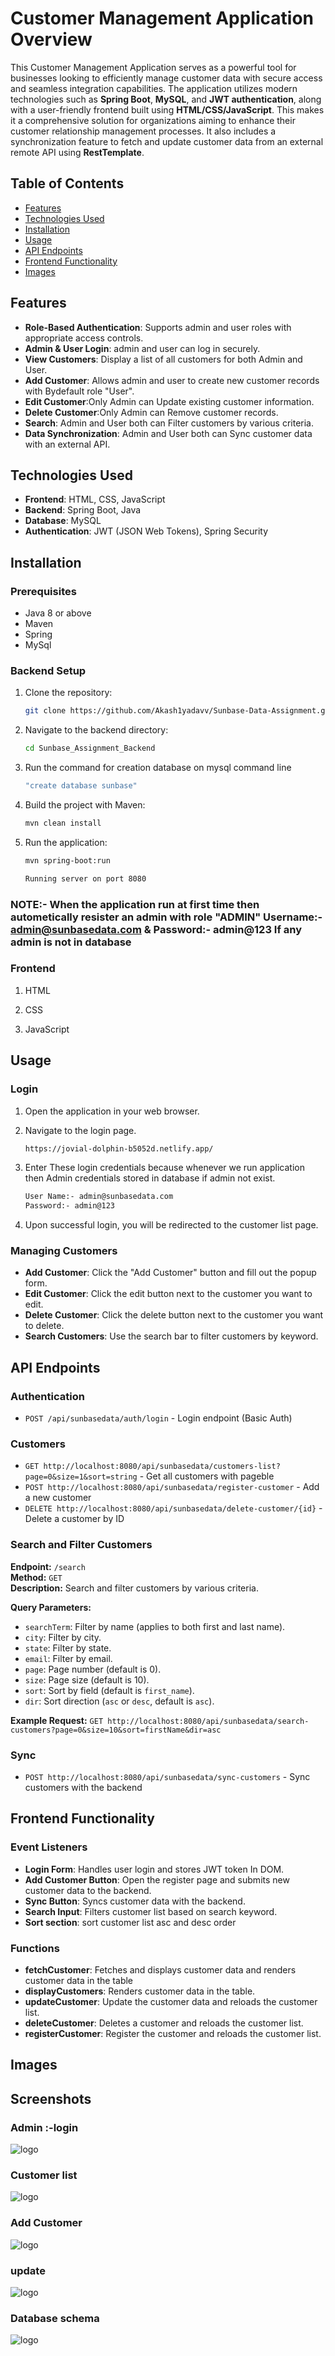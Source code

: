 # Customer Management Application Overview

This Customer Management Application serves as a powerful tool for businesses looking to efficiently manage customer data with secure access and seamless integration capabilities. The application utilizes modern technologies such as **Spring Boot**, **MySQL**, and **JWT authentication**, along with a user-friendly frontend built using **HTML/CSS/JavaScript**. This makes it a comprehensive solution for organizations aiming to enhance their customer relationship management processes. It also includes a synchronization feature to fetch and update customer data from an external remote API using **RestTemplate**.


## Table of Contents

- [Features](#features)
- [Technologies Used](#technologies-used)
- [Installation](#installation)
- [Usage](#usage)
- [API Endpoints](#api-endpoints)
- [Frontend Functionality](#frontend-functionality)
- [Images](#images)

## Features

- **Role-Based Authentication**: Supports admin and user roles with appropriate access controls.
- **Admin & User Login**: admin and user can log in securely.
- **View Customers**: Display a list of all customers for both Admin and User.
- **Add Customer**: Allows admin and user to create new customer records with Bydefault role "User".
- **Edit Customer**:Only Admin can Update existing customer information.
- **Delete Customer**:Only Admin can Remove customer records.
- **Search**: Admin and User both can Filter customers by various criteria.
- **Data Synchronization**: Admin and User both can Sync customer data with an external API.

## Technologies Used

- **Frontend**: HTML, CSS, JavaScript
- **Backend**: Spring Boot, Java
- **Database**: MySQL 
- **Authentication**: JWT (JSON Web Tokens), Spring Security

## Installation

### Prerequisites

- Java 8 or above
- Maven
- Spring
- MySql

### Backend Setup

1. Clone the repository:

    ```sh
    git clone https://github.com/Akash1yadavv/Sunbase-Data-Assignment.git
    ```

2. Navigate to the backend directory:
    ```sh
    cd Sunbase_Assignment_Backend
    ```
3. Run the command for creation database on mysql command line

    ```sh
    "create database sunbase"
    ```

4. Build the project with Maven:

    ```sh
    mvn clean install
    ```

5. Run the application:

    ```sh
    mvn spring-boot:run
    ```
     ```sh
    Running server on port 8080
    ```
### NOTE:-  **When the application run at first time then autometically resister an admin with role "ADMIN" Username:- admin@sunbasedata.com & Password:- admin@123** If any admin is not in database


### Frontend 

1. HTML

2. CSS

3. JavaScript

## Usage

### Login

1. Open the application in your web browser.
2. Navigate to the login page.
    ```sh
    https://jovial-dolphin-b5052d.netlify.app/
    ```

3. Enter These login credentials because whenever we run application then Admin credentials stored in database if admin not exist. 
    ```sh
    User Name:- admin@sunbasedata.com
    Password:- admin@123
    ```
    
   
5. Upon successful login, you will be redirected to the customer list page.

### Managing Customers

- **Add Customer**: Click the "Add Customer" button and fill out the popup form.
- **Edit Customer**: Click the edit button next to the customer you want to edit.
- **Delete Customer**: Click the delete button next to the customer you want to delete.
- **Search Customers**: Use the search bar to filter customers by keyword.

## API Endpoints

### Authentication

- `POST /api/sunbasedata/auth/login` - Login endpoint (Basic Auth)

### Customers

- `GET http://localhost:8080/api/sunbasedata/customers-list?page=0&size=1&sort=string` - Get all customers with pageble 
- `POST http://localhost:8080/api/sunbasedata/register-customer` - Add a new customer
- `DELETE http://localhost:8080/api/sunbasedata/delete-customer/{id}` - Delete a customer by ID
### Search and Filter Customers

**Endpoint:** `/search`  
**Method:** `GET`  
**Description:** Search and filter customers by various criteria.

**Query Parameters:**
- `searchTerm`: Filter by name (applies to both first and last name).
- `city`: Filter by city.
- `state`: Filter by state.
- `email`: Filter by email.
- `page`: Page number (default is 0).
- `size`: Page size (default is 10).
- `sort`: Sort by field (default is `first_name`).
- `dir`: Sort direction (`asc` or `desc`, default is `asc`).

**Example Request:**
     ``` GET http://localhost:8080/api/sunbasedata/search-customers?page=0&size=10&sort=firstName&dir=asc
     ```
### Sync

- `POST http://localhost:8080/api/sunbasedata/sync-customers` - Sync customers with the backend

## Frontend Functionality

### Event Listeners

- **Login Form**: Handles user login and stores JWT token In DOM.
- **Add Customer Button**: Open the register page and  submits new customer data to the backend.
- **Sync Button**: Syncs customer data with the backend.
- **Search Input**: Filters customer list based on search keyword.
- **Sort section**: sort customer list asc and desc order

### Functions

- **fetchCustomer**: Fetches and displays customer data and renders customer data in the table
- **displayCustomers**: Renders customer data in the table.
- **updateCustomer**: Update the customer data and reloads the customer list.
- **deleteCustomer**: Deletes a customer and reloads the customer list.
- **registerCustomer**: Register the customer and reloads the customer list.

## Images

## Screenshots

### Admin :-login

![logo](https://github.com/Akash1yadavv/Sunbase-Data-Assignment/blob/main/images/Login_Page.png)

### Customer list 

![logo](https://github.com/Akash1yadavv/Sunbase-Data-Assignment/blob/main/images/customer_list_page.png)

### Add Customer

![logo](https://github.com/Akash1yadavv/Sunbase-Data-Assignment/blob/main/images/Register_Cutomer_Page.png)

### update

![logo](https://github.com/Akash1yadavv/Sunbase-Data-Assignment/blob/main/images/Update_customer_page.png)

### Database schema

![logo](https://github.com/Akash1yadavv/Sunbase-Data-Assignment/blob/main/images/Database_Schema.png)

